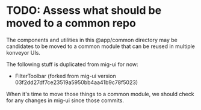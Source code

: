 # TODO: Assess what should be moved to a common repo

The components and utilities in this @app/common directory may be candidates to be moved to a common module that can be reused in multiple konveyor UIs.

The following stuff is duplicated from mig-ui for now:

- FilterToolbar (forked from mig-ui version 03f2dd27df7ce23519a5950bb4aa41b9c78f5023)

When it's time to move those things to a common module, we should check for any changes in mig-ui since those commits.
